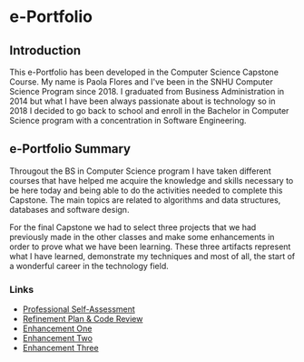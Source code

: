 # e-Portfolio 

## Introduction
This e-Portfolio has been developed in the Computer Science Capstone Course. My name is Paola Flores and I've been in the SNHU Computer Science Program since 2018. I graduated from Business Administration in 2014 but what I have been always passionate about is technology so in 2018 I decided to go back to school and enroll in the Bachelor in Computer Science program with a concentration in Software Engineering.

## e-Portfolio Summary
Througout the BS in Computer Science program I have taken different courses that have helped me acquire the knowledge and skills necessary to be here today and being able to do the activities needed to complete this Capstone. The main topics are related to algorithms and data structures, databases and software design. 

For the final Capstone we had to select three projects that we had previously made in the other classes and make some enhancements in order to prove what we have been learning. These three artifacts represent what I have learned, demonstrate my techniques and most of all, the start of a wonderful career in the technology field.

### Links
* [Professional Self-Assessment](https://paolaflores4.github.io/index.html)<br>
* [Refinement Plan & Code Review](https://paolaflores4.github.io/Plan&CodeReview.html)<br>
* [Enhancement One](https://paolaflores4.github.io/EnhancementOne.html)<br>
* [Enhancement Two](https://paolaflores4.github.io/EnhancementTwo.html)<br>
* [Enhancement Three](https://paolaflores4.github.io/EnhancementThree.html)

